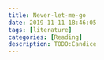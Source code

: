 ```yaml
---
title: Never-let-me-go
date: 2019-11-11 18:46:05
tags: [literature]
categories: [Reading]
description: TODO:Candice
---
```

